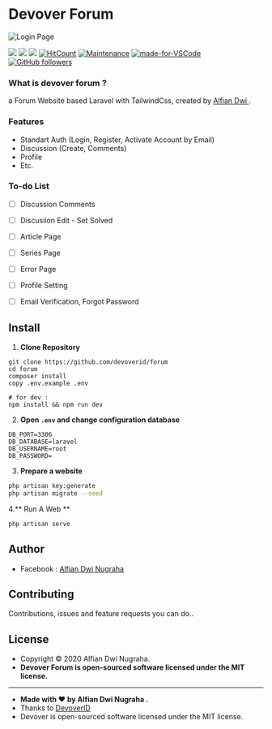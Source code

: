 
# Devover Forum

![Login Page](https://github.com/devoverid/forum/blob/master/public/assets/images/ss2.png?raw=true)


[![](https://img.shields.io/github/issues/devoverid/forum?style=flat-square)](https://img.shields.io/github/issues/devoverid/forum?style=flat-square) ![](https://img.shields.io/github/stars/devoverid/forum?style=flat-square)
![](https://img.shields.io/github/forks/devoverid/forum?style=flat-square)  [![HitCount](http://hits.dwyl.com/devoverid/https://github.com/devoverid/forum.svg)](http://hits.dwyl.com/devoverid/https://github.com/devoverid/forum)  [](http://makeapullrequest.com) [![Maintenance](https://img.shields.io/badge/Maintained%3F-yes-green.svg?style=flat-square)](https://GitHub.com/Naereen/StrapDown.js/graphs/commit-activity) [![made-for-VSCode](https://img.shields.io/badge/Made%20for-VSCode-1f425f.svg?style=flat-square)](https://code.visualstudio.com/) [![GitHub followers](https://img.shields.io/github/followers/devoverid.svg?style=flat-square&label=Follow&maxAge=2592000)](https://github.com/zuramai?tab=followers)

### What is devover forum  ?
a Forum Website based Laravel with TailwindCss, created by <a href="https://github.com/viandwi24"> Alfian Dwi </a>.

### Features
- Standart Auth (Login, Register, Activate Account by Email)
- Discussion (Create, Comments)
- Profile
- Etc.

### To-do List
- [ ] Discussion Comments
- [ ] Discusiion Edit - Set Solved
- [ ] Article Page
- [ ] Series Page
- [ ] Error Page
- [ ] Profile Setting
- [ ] Email Verification, Forgot Password


## Install

1. **Clone Repository**
```
git clone https://github.com/devoverid/forum
cd forum
composer install
copy .env.example .env

# for dev :
npm install && npm run dev
```

2. **Open ```.env``` and change configuration database**
```
DB_PORT=3306
DB_DATABASE=laravel
DB_USERNAME=root
DB_PASSWORD=
```

3. **Prepare a website**
```bash
php artisan key:generate
php artisan migrate --seed
```

4.** Run A Web **
```bash
php artisan serve
```

## Author
- Facebook : <a href="https://www.facebook.com/viandwi24"> Alfian Dwi Nugraha</a>

## Contributing
Contributions, issues and feature requests you can do..


## License
- Copyright © 2020 Alfian Dwi Nugraha.
- **Devover Forum is open-sourced software licensed under the MIT license.**

------------

- **Made with ❤️ by Alfian Dwi Nugraha .**
- Thanks to <a href="http://devover.id">DevoverID</a>
- Devover is open-sourced software licensed under the MIT license.